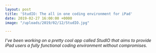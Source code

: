 ```yaml
---
layout: post
title: 'StudIO: The all in one coding environment for iPad'
date: 2019-02-27 16:00:00 +0000
image: "/uploads/2019/02/12/StudIO.jpg"

---
```

_I've been working on a pretty cool app called StudIO that aims to provide iPad users a fully functional coding environment without compromises._